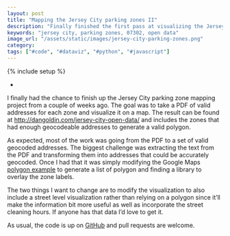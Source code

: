 ```yaml
---
layout: post
title: "Mapping the Jersey City parking zones II"
description: "Finally finished the first pass at visualizing the Jersey City parking zones."
keywords: "jersey city, parking zones, 07302, open data"
image_url: "/assets/static/images/jersey-city-parking-zones.png"
category:
tags: ["#code", "#dataviz", "#python", "#javascript"]
---
```

{% include setup %}

<ul class="thumbnails">
  <li class="span8">
    <div class="thumbnail">
      <amp-img src="{{ IMG_PATH }}jersey-city-parking-zones.png" alt="Jersey City parking zones"  width="442" height="640" layout="responsive"></amp-img>
    </div>
  </li>
</ul>

I finally had the chance to finish up the Jersey City parking zone mapping project from a couple of weeks ago. The goal was to take a PDF of valid addresses for each zone and visualize it on a map. The result can be found at <a href="http://dangoldin.com/jersey-city-open-data/" target="_blank">http://dangoldin.com/jersey-city-open-data/</a> and includes the zones that had enough geocodeable addresses to generate a valid polygon.

As expected, most of the work was going from the PDF to a set of valid geocoded addresses. The biggest challenge was extracting the text from the PDF and transforming them into addresses that could be accurately geocoded. Once I had that it was simply modifying the Google Maps <a href="https://developers.google.com/maps/documentation/javascript/examples/polygon-simple" target="_blank">polygon example</a> to generate a list of polygon and finding a library to overlay the zone labels.

The two things I want to change are to modify the visualization to also include a street level visualization rather than relying on a polygon since it’ll make the information bit more useful as well as incorporate the street cleaning hours. If anyone has that data I’d love to get it.

As usual, the code is up on <a href="https://github.com/dangoldin/jersey-city-open-data" target="_blank">GitHub</a> and pull requests are welcome.
